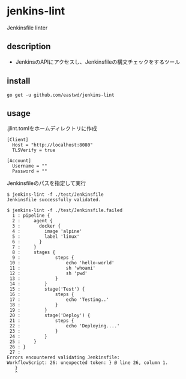 # jenkins-lint

Jenkinsfile linter

## description

- JenkinsのAPIにアクセスし、Jenkinsfileの構文チェックをするツール

## install

```
go get -u github.com/eastwd/jenkins-lint
```

## usage

.jlint.tomlをホームディレクトリに作成

```
[Client]
  Host = "http://localhost:8080"
  TLSVerify = true

[Account]
  Username = ""
  Password = ""

```

Jenkinsfileのパスを指定して実行

```
$ jenkins-lint -f ./test/Jenkinsfile
Jenkinsfile successfully validated.

$ jenkins-lint -f ./test/Jenkinsfile.failed
  1 : pipeline {
  2 :     agent {
  3 :       docker {
  4 :         image 'alpine'
  5 :         label 'linux'
  6 :       }
  7 :     }
  8 :     stages {
  9 :             steps {
 10 :                 echo 'hello-world'
 11 :                 sh 'whoami'
 12 :                 sh 'pwd'
 13 :             }
 14 :         }
 15 :         stage('Test') {
 16 :             steps {
 17 :                 echo 'Testing..'
 18 :             }
 19 :         }
 20 :         stage('Deploy') {
 21 :             steps {
 22 :                 echo 'Deploying....'
 23 :             }
 24 :         }
 25 :     }
 26 : }
 27 : 
Errors encountered validating Jenkinsfile:
WorkflowScript: 26: unexpected token: } @ line 26, column 1.
   }
   ^

```
